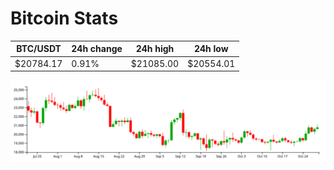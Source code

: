 # Bitcoin Stats

BTC/USDT|24h change|24h high|24h low|
|---|---|---|---|
|$20784.17|0.91%|$21085.00|$20554.01|

<img src="./chart.svg">
